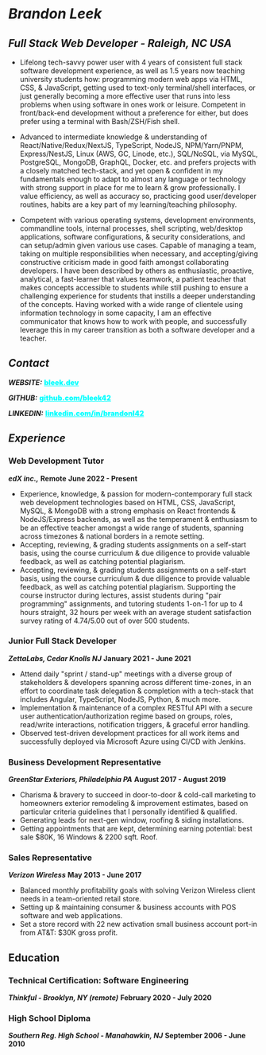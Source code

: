 # *Brandon Leek*
## *Full Stack Web Developer - Raleigh, NC USA*

- Lifelong tech-savvy power user with 4 years of consistent full stack software development experience, as well as 1.5 years now teaching university students how: programming modern web apps via HTML, CSS, & JavaScript, getting used to text-only terminal/shell interfaces, or just generally becoming a more effective user that runs into less problems when using software in ones work or leisure. Competent in front/back-end development without a preference for either, but does prefer using a terminal with Bash/ZSH/Fish shell.

- Advanced to intermediate knowledge & understanding of React/Native/Redux/NextJS, TypeScript, NodeJS, NPM/Yarn/PNPM, Express/NestJS, Linux (AWS, GC, Linode, etc.), SQL/NoSQL, via MySQL, PostgreSQL, MongoDB, GraphQL, Docker, etc. and prefers projects with a closely matched tech-stack, and yet open & confident in my fundamentals enough to adapt to almost any language or technology with strong support in place for me to learn & grow professionally. I value efficiency, as well as accuracy so, practicing good user/developer routines, habits are a key part of my learning/teaching philosophy.
  
- Competent with various operating systems, development environments, commandline tools, internal processes, shell scripting, web/desktop applications, software configurations, & security considerations, and can setup/admin given various use cases. Capable of managing a team, taking on multiple responsibilities when necessary, and accepting/giving constructive criticism made in good faith amongst collaborating developers. I have been described by others as enthusiastic, proactive, analytical, a fast-learner that values teamwork, a patient teacher that makes concepts accessible to students while still pushing to ensure a challenging experience for students that instills a deeper understanding of the concepts. Having worked with a wide range of clientele using information technology in some capacity, I am an effective communicator that knows how to work with people, and successfully leverage this in my career transition as both a software developer and a teacher.

## *Contact*

_**WEBSITE:**_ <a href="https://bleek.dev" target="_blank" style="color:cyan;font-weight:900">bleek.dev</a>

_**GITHUB:**_ <a href="https://github.com/bleek42>" target="_blank" style="color:cyan;font-weight:900">github.com/bleek42</a>

_**LINKEDIN:**_ <a href="https://linkedin.com/in/brandonl42" target="_blank" style="color:cyan;font-weight:900">linkedin.com/in/brandonl42</a>

## *Experience*

### Web Development Tutor
_**edX inc.,**_ **Remote**
**June 2022 - Present**

* Experience, knowledge, & passion for modern-contemporary full stack web development technologies based on HTML, CSS, JavaScript, MySQL, & MongoDB with a strong emphasis on React frontends & NodeJS/Express backends, as well as the temperament & enthusiasm to be an effective teacher amongst a wide range of students, spanning across timezones & national borders in a remote setting.
* Accepting, reviewing, & grading students assignments on a self-start basis, using the course curriculum & due diligence
  to provide valuable feedback, as well as catching potential plagiarism.
* Accepting, reviewing, & grading students assignments on a self-start basis, using the course curriculum & due diligence to provide valuable feedback, as well as catching potential plagiarism. Supporting the course instructor during lectures, assist students during "pair programming" assignments, and tutoring students 1-on-1 for up to 4 hours straight, 32 hours per week with an average student satisfaction survey rating of 4.74/5.00 out of over 500 students.

### Junior Full Stack Developer
***ZettaLabs, Cedar Knolls NJ***
**January 2021 - June 2021**

* Attend daily "sprint / stand-up" meetings with a diverse group of stakeholders
  & developers spanning across different time-zones, in an effort
  to coordinate task delegation & completion with a tech-stack that includes Angular, TypeScript, NodeJS, Python, & much more.
* Implementation & maintenance of a complex RESTful API with a secure user authentication/authorization regime based on groups, roles, read/write interactions, notification triggers, & graceful error handling.
* Observed test-driven development practices for all work items and successfully deployed via Microsoft
  Azure using CI/CD with Jenkins.

### Business Development Representative
***GreenStar Exteriors, Philadelphia PA***
**August 2017 - August 2019**

* Charisma & bravery to succeed in door-to-door & cold-call marketing to homeowners exterior remodeling & improvement estimates, based on particular criteria guidelines that I personally identified & qualified.
* Generating leads for next-gen window, roofing & siding installations.
* Getting appointments that are kept, determining earning potential: best sale $80K, 16 Windows & 2200 sqft. Roof.

### Sales Representative
***Verizon Wireless***
**May 2013 - June 2017**
* Balanced monthly profitability goals with solving Verizon Wireless client needs in a team-oriented retail store.
* Setting up & maintaining consumer & business accounts with POS software and web applications.
* Set a store record with 22 new activation small business account port-in from AT&T: $30K gross profit.

## Education
### Technical Certification: Software Engineering
***Thinkful - Brooklyn, NY (remote)***
**February 2020 - July 2020**

### High School Diploma
***Southern Reg. High School - Manahawkin, NJ***
**September 2006 - June 2010**
